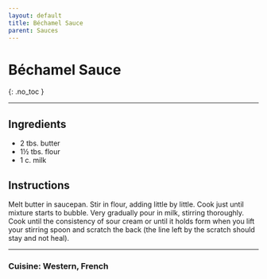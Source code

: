 ```yaml
---
layout: default
title: Béchamel Sauce
parent: Sauces
---
```


# Béchamel Sauce
{: .no_toc }

---

## Ingredients
<ul>
	<li>2 tbs. butter</li>
	<li>1½ tbs. flour</li>
	<li>1 c. milk</li>
</ul>

## Instructions
Melt butter in saucepan. Stir in flour, adding little by little. Cook just until mixture starts to bubble. Very gradually pour in milk, stirring thoroughly. Cook until the consistency of sour cream or until it holds form when you lift your stirring spoon and scratch the back (the line left by the scratch should stay and not heal).

--- 

### Cuisine: Western, French
